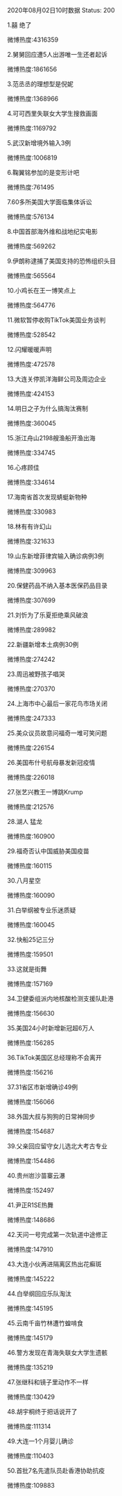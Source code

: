 2020年08月02日10时数据
Status: 200

1.囍 绝了

微博热度:4316359

2.舅舅回应遭5人出游唯一生还者起诉

微博热度:1861656

3.范丞丞的理想型是倪妮

微博热度:1368966

4.可可西里失联女大学生搜救画面

微博热度:1169792

5.武汉新增境外输入3例

微博热度:1006819

6.鞠翼铭参加的是变形计吧

微博热度:761495

7.60多所美国大学面临集体诉讼

微博热度:576134

8.中国首部海外维和战地纪实电影

微博热度:569262

9.伊朗称逮捕了美国支持的恐怖组织头目

微博热度:565564

10.小鸡长在王一博笑点上

微博热度:564776

11.微软暂停收购TikTok美国业务谈判

微博热度:528542

12.闪耀暖暖声明

微博热度:472578

13.大连关停凯洋海鲜公司及周边企业

微博热度:424153

14.明日之子为什么搞淘汰赛制

微博热度:360045

15.浙江舟山2198艘渔船开渔出海

微博热度:334745

16.心疼顾佳

微博热度:334614

17.海南省首次发现蜻蜓新物种

微博热度:330983

18.林有有许幻山

微博热度:321633

19.山东新增菲律宾输入确诊病例3例

微博热度:309963

20.保健药品不纳入基本医保药品目录

微博热度:307699

21.刘忻为了乐夏拒绝乘风破浪

微博热度:289982

22.新疆新增本土病例30例

微博热度:274242

23.周迅被野孩子唱哭

微博热度:270370

24.上海市中心最后一家花鸟市场关闭

微博热度:247333

25.美众议员故意问福奇一堆可笑问题

微博热度:226154

26.美国布什号航母暴发新冠疫情

微博热度:226018

27.张艺兴教王一博跳Krump

微博热度:212576

28.湖人 猛龙

微博热度:160900

29.福奇否认中国威胁美国疫苗

微博热度:160115

30.八月星空

微博热度:160090

31.白举纲被专业乐迷质疑

微博热度:160045

32.快船25记三分

微博热度:159501

33.这就是街舞

微博热度:157169

34.卫健委组派内地核酸检测支援队赴港

微博热度:156630

35.美国24小时新增新冠超6万人

微博热度:156285

36.TikTok美国区总经理称不会离开

微博热度:156216

37.31省区市新增确诊49例

微博热度:156066

38.外国大叔与狗狗的日常神同步

微博热度:154687

39.父亲回应留守女儿选北大考古专业

微博热度:154486

40.贵州岜沙苗寨云瀑

微博热度:152497

41.尹正R1SE热舞

微博热度:148686

42.天问一号完成第一次轨道中途修正

微博热度:147910

43.大连小伙再进隔离区热出花癣斑

微博热度:145222

44.白举纲回应乐队淘汰

微博热度:145195

45.云南千亩竹林遭竹蝗啃食

微博热度:145179

46.警方发现在青海失联女大学生遗骸

微博热度:135219

47.张继科和镜子里动作不一样

微博热度:130429

48.胡宇桐终于把话说开了

微博热度:111314

49.大连一1个月婴儿确诊

微博热度:110403

50.首批7名先遣队员赴香港协助抗疫

微博热度:109883

